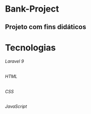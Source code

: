 # Bank-Project
## Projeto com fins didáticos 
# Tecnologias
###### Laravel 9
###### HTML
###### CSS 
###### JavaScript
  
